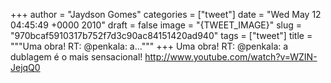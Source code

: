 
+++
author = "Jaydson Gomes"
categories = ["tweet"]
date = "Wed May 12 04:45:49 +0000 2010"
draft = false
image = "{TWEET_IMAGE}"
slug = "970bcaf5910317b752f7d3c90ac84151420ad940"
tags = ["tweet"]
title = """Uma obra! RT: @penkala: a..."""
+++
Uma obra! RT: @penkala: a dublagem é o mais sensacional! http://www.youtube.com/watch?v=WZIN-JejqQ0

